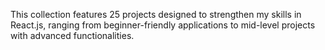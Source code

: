 This collection features 25 projects designed to strengthen my skills in React.js, ranging from beginner-friendly applications to mid-level projects with advanced functionalities.
